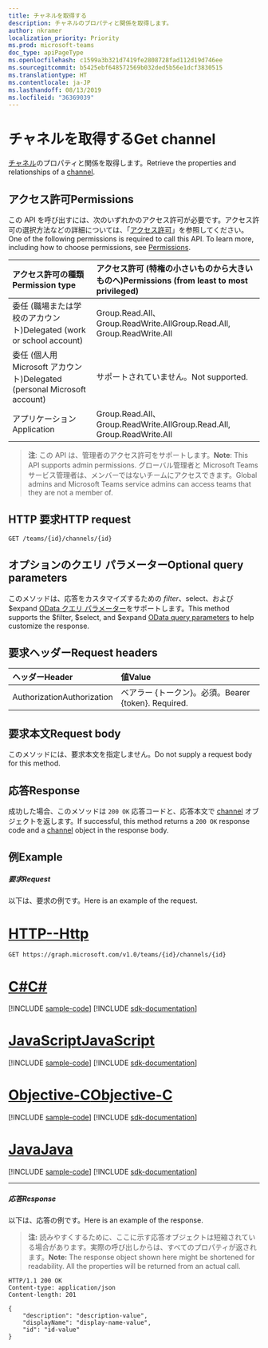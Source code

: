 ```yaml
---
title: チャネルを取得する
description: チャネルのプロパティと関係を取得します。
author: nkramer
localization_priority: Priority
ms.prod: microsoft-teams
doc_type: apiPageType
ms.openlocfilehash: c1599a3b321d7419fe2808728fad112d19d746ee
ms.sourcegitcommit: b5425ebf648572569b032ded5b56e1dcf3830515
ms.translationtype: HT
ms.contentlocale: ja-JP
ms.lasthandoff: 08/13/2019
ms.locfileid: "36369039"
---
```

# <a name="get-channel"></a><span data-ttu-id="8f95f-103">チャネルを取得する</span><span class="sxs-lookup"><span data-stu-id="8f95f-103">Get channel</span></span>



<span data-ttu-id="8f95f-104">[チャネル](../resources/channel.md)のプロパティと関係を取得します。</span><span class="sxs-lookup"><span data-stu-id="8f95f-104">Retrieve the properties and relationships of a [channel](../resources/channel.md).</span></span>

## <a name="permissions"></a><span data-ttu-id="8f95f-105">アクセス許可</span><span class="sxs-lookup"><span data-stu-id="8f95f-105">Permissions</span></span>
<span data-ttu-id="8f95f-p101">この API を呼び出すには、次のいずれかのアクセス許可が必要です。アクセス許可の選択方法などの詳細については、「[アクセス許可](/graph/permissions-reference)」を参照してください。</span><span class="sxs-lookup"><span data-stu-id="8f95f-p101">One of the following permissions is required to call this API. To learn more, including how to choose permissions, see [Permissions](/graph/permissions-reference).</span></span>

|<span data-ttu-id="8f95f-108">アクセス許可の種類</span><span class="sxs-lookup"><span data-stu-id="8f95f-108">Permission type</span></span>      | <span data-ttu-id="8f95f-109">アクセス許可 (特権の小さいものから大きいものへ)</span><span class="sxs-lookup"><span data-stu-id="8f95f-109">Permissions (from least to most privileged)</span></span>              |
|:--------------------|:---------------------------------------------------------|
|<span data-ttu-id="8f95f-110">委任 (職場または学校のアカウント)</span><span class="sxs-lookup"><span data-stu-id="8f95f-110">Delegated (work or school account)</span></span> | <span data-ttu-id="8f95f-111">Group.Read.All、Group.ReadWrite.All</span><span class="sxs-lookup"><span data-stu-id="8f95f-111">Group.Read.All, Group.ReadWrite.All</span></span>    |
|<span data-ttu-id="8f95f-112">委任 (個人用 Microsoft アカウント)</span><span class="sxs-lookup"><span data-stu-id="8f95f-112">Delegated (personal Microsoft account)</span></span> | <span data-ttu-id="8f95f-113">サポートされていません。</span><span class="sxs-lookup"><span data-stu-id="8f95f-113">Not supported.</span></span>    |
|<span data-ttu-id="8f95f-114">アプリケーション</span><span class="sxs-lookup"><span data-stu-id="8f95f-114">Application</span></span> | <span data-ttu-id="8f95f-115">Group.Read.All、Group.ReadWrite.All</span><span class="sxs-lookup"><span data-stu-id="8f95f-115">Group.Read.All, Group.ReadWrite.All</span></span>    |

> <span data-ttu-id="8f95f-116">**注**: この API は、管理者のアクセス許可をサポートします。</span><span class="sxs-lookup"><span data-stu-id="8f95f-116">**Note**: This API supports admin permissions.</span></span> <span data-ttu-id="8f95f-117">グローバル管理者と Microsoft Teams サービス管理者は、メンバーではないチームにアクセスできます。</span><span class="sxs-lookup"><span data-stu-id="8f95f-117">Global admins and Microsoft Teams service admins can access teams that they are not a member of.</span></span>

## <a name="http-request"></a><span data-ttu-id="8f95f-118">HTTP 要求</span><span class="sxs-lookup"><span data-stu-id="8f95f-118">HTTP request</span></span>
<!-- { "blockType": "ignored" } -->
```http
GET /teams/{id}/channels/{id}

```

## <a name="optional-query-parameters"></a><span data-ttu-id="8f95f-119">オプションのクエリ パラメーター</span><span class="sxs-lookup"><span data-stu-id="8f95f-119">Optional query parameters</span></span>

<span data-ttu-id="8f95f-120">このメソッドは、応答をカスタマイズするための $filter、$select、および $expand [OData クエリ パラメーター](/graph/query-parameters)をサポートします。</span><span class="sxs-lookup"><span data-stu-id="8f95f-120">This method supports the $filter, $select, and $expand [OData query parameters](/graph/query-parameters) to help customize the response.</span></span>

## <a name="request-headers"></a><span data-ttu-id="8f95f-121">要求ヘッダー</span><span class="sxs-lookup"><span data-stu-id="8f95f-121">Request headers</span></span>
| <span data-ttu-id="8f95f-122">ヘッダー</span><span class="sxs-lookup"><span data-stu-id="8f95f-122">Header</span></span>       | <span data-ttu-id="8f95f-123">値</span><span class="sxs-lookup"><span data-stu-id="8f95f-123">Value</span></span> |
|:---------------|:--------|
| <span data-ttu-id="8f95f-124">Authorization</span><span class="sxs-lookup"><span data-stu-id="8f95f-124">Authorization</span></span>  | <span data-ttu-id="8f95f-p103">ベアラー {トークン}。必須。</span><span class="sxs-lookup"><span data-stu-id="8f95f-p103">Bearer {token}. Required.</span></span>  |

## <a name="request-body"></a><span data-ttu-id="8f95f-127">要求本文</span><span class="sxs-lookup"><span data-stu-id="8f95f-127">Request body</span></span>
<span data-ttu-id="8f95f-128">このメソッドには、要求本文を指定しません。</span><span class="sxs-lookup"><span data-stu-id="8f95f-128">Do not supply a request body for this method.</span></span>

## <a name="response"></a><span data-ttu-id="8f95f-129">応答</span><span class="sxs-lookup"><span data-stu-id="8f95f-129">Response</span></span>

<span data-ttu-id="8f95f-130">成功した場合、このメソッドは `200 OK` 応答コードと、応答本文で [channel](../resources/channel.md) オブジェクトを返します。</span><span class="sxs-lookup"><span data-stu-id="8f95f-130">If successful, this method returns a `200 OK` response code and a [channel](../resources/channel.md) object in the response body.</span></span>
## <a name="example"></a><span data-ttu-id="8f95f-131">例</span><span class="sxs-lookup"><span data-stu-id="8f95f-131">Example</span></span>
##### <a name="request"></a><span data-ttu-id="8f95f-132">要求</span><span class="sxs-lookup"><span data-stu-id="8f95f-132">Request</span></span>
<span data-ttu-id="8f95f-133">以下は、要求の例です。</span><span class="sxs-lookup"><span data-stu-id="8f95f-133">Here is an example of the request.</span></span>

# <a name="httptabhttp"></a>[<span data-ttu-id="8f95f-134">HTTP</span><span class="sxs-lookup"><span data-stu-id="8f95f-134">--Http</span></span>](#tab/http)
<!-- {
  "blockType": "request",
  "name": "get_channel"
}-->
```http
GET https://graph.microsoft.com/v1.0/teams/{id}/channels/{id}
```
# <a name="ctabcsharp"></a>[<span data-ttu-id="8f95f-135">C#</span><span class="sxs-lookup"><span data-stu-id="8f95f-135">C#</span></span>](#tab/csharp)
[!INCLUDE [sample-code](../includes/snippets/csharp/get-channel-csharp-snippets.md)]
[!INCLUDE [sdk-documentation](../includes/snippets/snippets-sdk-documentation-link.md)]

# <a name="javascripttabjavascript"></a>[<span data-ttu-id="8f95f-136">JavaScript</span><span class="sxs-lookup"><span data-stu-id="8f95f-136">JavaScript</span></span>](#tab/javascript)
[!INCLUDE [sample-code](../includes/snippets/javascript/get-channel-javascript-snippets.md)]
[!INCLUDE [sdk-documentation](../includes/snippets/snippets-sdk-documentation-link.md)]

# <a name="objective-ctabobjc"></a>[<span data-ttu-id="8f95f-137">Objective-C</span><span class="sxs-lookup"><span data-stu-id="8f95f-137">Objective-C</span></span>](#tab/objc)
[!INCLUDE [sample-code](../includes/snippets/objc/get-channel-objc-snippets.md)]
[!INCLUDE [sdk-documentation](../includes/snippets/snippets-sdk-documentation-link.md)]

# <a name="javatabjava"></a>[<span data-ttu-id="8f95f-138">Java</span><span class="sxs-lookup"><span data-stu-id="8f95f-138">Java</span></span>](#tab/java)
[!INCLUDE [sample-code](../includes/snippets/java/get-channel-java-snippets.md)]
[!INCLUDE [sdk-documentation](../includes/snippets/snippets-sdk-documentation-link.md)]

---

##### <a name="response"></a><span data-ttu-id="8f95f-139">応答</span><span class="sxs-lookup"><span data-stu-id="8f95f-139">Response</span></span>
<span data-ttu-id="8f95f-140">以下は、応答の例です。</span><span class="sxs-lookup"><span data-stu-id="8f95f-140">Here is an example of the response.</span></span> 

><span data-ttu-id="8f95f-p104">**注:** 読みやすくするために、ここに示す応答オブジェクトは短縮されている場合があります。実際の呼び出しからは、すべてのプロパティが返されます。</span><span class="sxs-lookup"><span data-stu-id="8f95f-p104">**Note:** The response object shown here might be shortened for readability. All the properties will be returned from an actual call.</span></span>
<!-- {
  "blockType": "response",
  "truncated": true,
  "@odata.type": "microsoft.graph.channel"
} -->
```http
HTTP/1.1 200 OK
Content-type: application/json
Content-length: 201

{
    "description": "description-value",
    "displayName": "display-name-value",
    "id": "id-value"
}
```

<!-- uuid: 8fcb5dbc-d5aa-4681-8e31-b001d5168d79
2015-10-25 14:57:30 UTC -->
<!-- {
  "type": "#page.annotation",
  "description": "Get channel",
  "keywords": "",
  "section": "documentation",
  "tocPath": "",
  "suppressions": [
  ]
}-->
